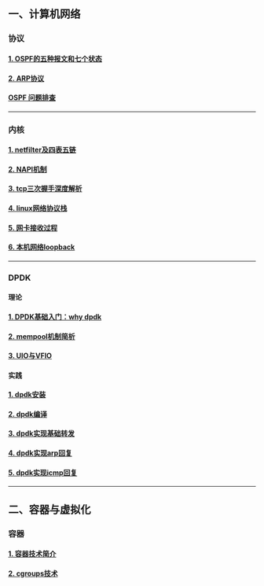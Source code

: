 ## 一、计算机网络


### 协议

#### [1. OSPF的五种报文和七个状态](./网络协议/OSPF_五种报文和七种状态机.md)

#### [2. ARP协议](./网络协议/ARP协议.md)

#### [OSPF 问题排查](./网络协议/OSPF_问题排查.md)


---

### 内核

#### [1. netfilter及四表五链](./linux网络协议栈/netfilter.md)

#### [2. NAPI机制](./linux网络协议栈/NAPI机制.md)

#### [3. tcp三次握手深度解析](./linux网络协议栈/tcp三次握手.md)

#### [4. linux网络协议栈](./linux网络协议栈/linux网络协议栈.md)

#### [5. 网卡接收过程](./linux网络协议栈/网卡接收过程.md)

#### [6. 本机网络loopback](./linux网络协议栈/本机网络loopback.md)


---

### DPDK

#### 理论

#### [1. DPDK基础入门：why dpdk](./DPDK/why%20DPDK.md)

#### [2. mempool机制简析](./DPDK/mempool机制简析.md)

#### [3. UIO与VFIO](./DPDK/UIO与VFIO.md)

#### 实践

#### [1. dpdk安装](./DPDK/DPDK安装.md)

#### [2. dpdk编译](./DPDK/DPDK编译.md)

#### [3. dpdk实现基础转发](./DPDK/DPDK实现简单转发操作.md)

#### [4. dpdk实现arp回复](./DPDK/DPDK-arp协议实现.md)

#### [5. dpdk实现icmp回复](./DPDK/DPDK-icmp回复功能实现.md)

---

## 二、容器与虚拟化

### 容器

#### [1. 容器技术简介](./容器/容器技术.md)

#### [2. cgroups技术](./容器/cgroups.md)




